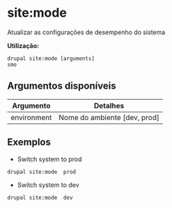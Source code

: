 # site:mode
Atualizar as configurações de desempenho do sistema

**Utilização:**
```
drupal site:mode [arguments]
smo
```

## Argumentos disponíveis
Argumento | Detalhes
---------|-------------
environment | Nome do ambiente [dev, prod]

## Exemplos
* Switch system to prod
```
drupal site:mode  prod
```
* Switch system to dev
```
drupal site:mode  dev
```
